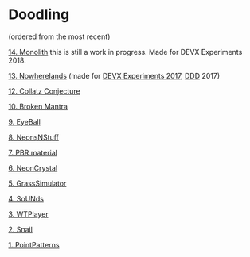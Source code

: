 # Doodling

(ordered from the most recent)


[14. Monolith](https://rawgit.com/PierfrancescoSoffritti/Doodling/master/18.%20Monolith/index.html) this is still a work in progress. Made for DEVX Experiments 2018.

[13. Nowherelands](https://rawgit.com/PierfrancescoSoffritti/Doodling/master/13.%20Nowherelands/index.html) (made for [DEVX Experiments 2017](http://devx.ddd.it/en), [DDD](http://www.ddd.it) 2017)

[12. Collatz Conjecture](https://rawgit.com/PierfrancescoSoffritti/Doodling/master/12.%20Collatz%20Conjecture/index.html)

[10. Broken Mantra](https://rawgit.com/PierfrancescoSoffritti/Doodling/master/10.%20BrokenMantra/index.html)

[9. EyeBall](https://rawgit.com/PierfrancescoSoffritti/Doodling/master/9.%20EyeBall/index.html)

[8. NeonsNStuff](https://rawgit.com/PierfrancescoSoffritti/Doodling/master/8.%20NeonsNStuff/index.html)

[7. PBR material](https://rawgit.com/PierfrancescoSoffritti/Doodling/master/7.%20PBR%20Material/index.html)

[6. NeonCrystal](https://rawgit.com/PierfrancescoSoffritti/Doodling/master/6.%20NeonCrystal/index.html)

[5. GrassSimulator](https://rawgit.com/PierfrancescoSoffritti/Doodling/master/5.%20GrassSimulator/index.html)

[4. SoUNds](https://rawgit.com/PierfrancescoSoffritti/Doodling/master/4.%20SoUNds/index.html)

[3. WTPlayer](https://rawgit.com/PierfrancescoSoffritti/Doodling/master/3.%20WTPlayer/index.html)

[2. Snail](https://rawgit.com/PierfrancescoSoffritti/Doodling/master/2.%20Snail/index.html)

[1. PointPatterns](https://rawgit.com/PierfrancescoSoffritti/Doodling/master/1.%20PointPatterns/index.html)
